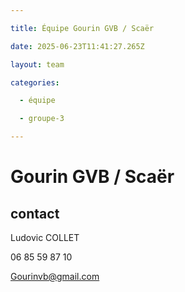 ```yaml
---

title: Équipe Gourin GVB / Scaër

date: 2025-06-23T11:41:27.265Z

layout: team

categories:

  - équipe

  - groupe-3

---
```


# Gourin GVB / Scaër



## contact 

Ludovic COLLET

06 85 59 87 10

Gourinvb@gmail.com

